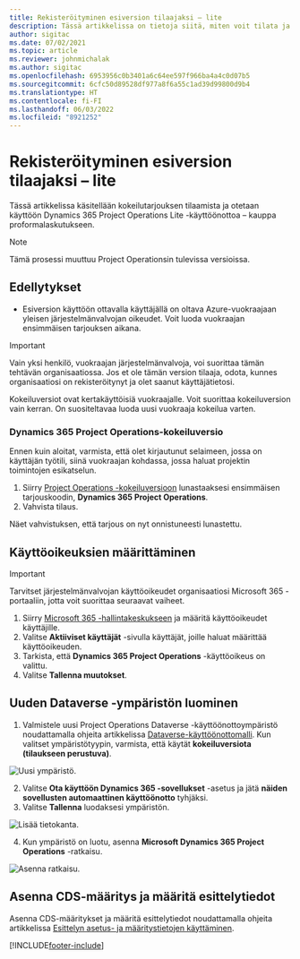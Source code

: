 ```yaml
---
title: Rekisteröityminen esiversion tilaajaksi – lite
description: Tässä artikkelissa on tietoja siitä, miten voit tilata ja ottaa käyttöön Project Operations Lite -käyttöönotto – kauppa proformalaskutukseen.
author: sigitac
ms.date: 07/02/2021
ms.topic: article
ms.reviewer: johnmichalak
ms.author: sigitac
ms.openlocfilehash: 6953956c0b3401a6c64ee597f966ba4a4c0d07b5
ms.sourcegitcommit: 6cfc50d89528df977a8f6a55c1ad39d99800d9b4
ms.translationtype: HT
ms.contentlocale: fi-FI
ms.lasthandoff: 06/03/2022
ms.locfileid: "8921252"
---
```

# <a name="sign-up-for-a-preview-subscription---lite"></a>Rekisteröityminen esiversion tilaajaksi – lite 

Tässä artikkelissa käsitellään kokeilutarjouksen tilaamista ja otetaan käyttöön Dynamics 365 Project Operations Lite -käyttöönottoa – kauppa proformalaskutukseen.

> [!NOTE]
> Tämä prosessi muuttuu Project Operationsin tulevissa versioissa.

## <a name="prerequisites"></a>Edellytykset
- Esiversion käyttöön ottavalla käyttäjällä on oltava Azure-vuokraajaan yleisen järjestelmänvalvojan oikeudet. Voit luoda vuokraajan ensimmäisen tarjouksen aikana.

> [!IMPORTANT]
> Vain yksi henkilö, vuokraajan järjestelmänvalvoja, voi suorittaa tämän tehtävän organisaatiossa. Jos et ole tämän version tilaaja, odota, kunnes organisaatiosi on rekisteröitynyt ja olet saanut käyttäjätietosi.
> 
> Kokeiluversiot ovat kertakäyttöisiä vuokraajalle. Voit suorittaa kokeiluversion vain kerran. On suositeltavaa luoda uusi vuokraaja kokeilua varten.

### <a name="dynamics-365-project-operations-trial"></a>Dynamics 365 Project Operations-kokeiluversio 

Ennen kuin aloitat, varmista, että olet kirjautunut selaimeen, jossa on käyttäjän työtili, siinä vuokraajan kohdassa, jossa haluat projektin toimintojen esikatselun.

1. Siirry [Project Operations -kokeiluversioon](https://aka.ms/try-po) lunastaaksesi ensimmäisen tarjouskoodin, **Dynamics 365 Project Operations**.
2. Vahvista tilaus.

  Näet vahvistuksen, että tarjous on nyt onnistuneesti lunastettu.

## <a name="assign-licenses"></a>Käyttöoikeuksien määrittäminen

> [!IMPORTANT]
> Tarvitset järjestelmänvalvojan käyttöoikeudet organisaatiosi Microsoft 365 -portaaliin, jotta voit suorittaa seuraavat vaiheet.


1. Siirry [Microsoft 365 -hallintakeskukseen](https://portal.office.com/) ja määritä käyttöoikeudet käyttäjille.
2. Valitse **Aktiiviset käyttäjät** -sivulla käyttäjät, joille haluat määrittää käyttöoikeuden.
3. Tarkista, että **Dynamics 365 Project Operations** -käyttöoikeus on valittu. 
4. Valitse **Tallenna muutokset**.

## <a name="create-a-new-dataverse-environment"></a>Uuden Dataverse -ympäristön luominen

1. Valmistele uusi Project Operations Dataverse -käyttöönottoympäristö noudattamalla ohjeita artikkelissa [Dataverse-käyttöönottomalli](lite-deployment.md). Kun valitset ympäristötyypin, varmista, että käytät **kokeiluversiota (tilaukseen perustuva)**.

  ![Uusi ympäristö.](./media/19CreateEnvironment.png)

2. Valitse **Ota käyttöön Dynamics 365 -sovellukset** -asetus ja jätä **näiden sovellusten automaattinen käyttöönotto** tyhjäksi.  
3. Valitse **Tallenna** luodaksesi ympäristön.

  ![Lisää tietokanta.](./media/20CreateEnvironment1.png)

4. Kun ympäristö on luotu, asenna **Microsoft Dynamics 365 Project Operations** -ratkaisu. 

![Asenna ratkaisu.](./media/21InstallSolution.png)

## <a name="install-a-cds-configuration-and-setup-demo-data"></a>Asenna CDS-määritys ja määritä esittelytiedot

Asenna CDS-määritykset ja määritä esittelytiedot noudattamalla ohjeita artikkelissa [Esittelyn asetus- ja määritystietojen käyttäminen](lite-apply-demo-setup-config-data.md).


[!INCLUDE[footer-include](../includes/footer-banner.md)]
